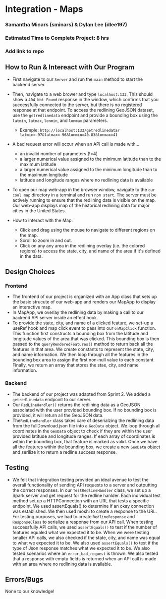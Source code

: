 # Integration - Maps

### Samantha Minars (sminars) & Dylan Lee (dlee197)

### Estimated Time to Complete Project: 8 hrs

### Add link to repo

## How to Run & Intereact with Our Program
 - First navigate to our ```Server``` and run the ```main``` method to start the backend server. 
 - Then, navigate to a web brower and type ```localhost:133```. This should show a ```404 Not Found``` response in the window, which confirms that you successfully connected to the server, but there is no registered response at that endpoint. To access the redlining GeoJSON dataset, use the ```getredlinedata``` endpoint and provide a bounding box using the ```latmin```, ```latmax```, ```lonmin```, and ```lonmax``` parameters. 
    - Example: ```http://localhost:133/getredlinedata?latmin=-97&latmax=-96&lonmin=40.83&lonmax=41```
- A bad request error will occur when an API call is made with...
  - an invalid number of parameters (!=4)
  - a larger numerical value assigned to the minimum latitude than to the maximum latitude
  - a larger numerical value assigned to the minimum longitude than to the maximum longitude
  - latitude and longitude ranges where no redlining data is available


 - To open our map web-app in the browser window, navigate to the ```our cool map``` directory in a terminal and run ```npm start```. The server must be actively running to ensure that the redlining data is visible on the map. Our web-app displays map of the historical redlining data for major cities in the United States.
 -  How to interact with the Map:
    - Click and drag using the mouse to navigate to different regions on the map.
    - Scroll to zoom in and out. 
    - Click on any any area in the redlining overlay (i.e. the colored regions) to access the state, city, and name of the area if it's defined in the data. 
  
## Design Choices
### Frontend
  - The frontend of our project is organized with an App class that sets up the basic strucute of our web-app and renders our MapApp to display an interactive map. 
  - In MapApp, we overlay the redlining data by making a call to our backend API server inside an effect hook. 
  - To provide the state, city, and name of a clicked feature, we set-up a useRef hook and map click event to pass into our ```onMapClick``` function. This function first constructs a bounding box from the latitude and longitude values of the area that was clicked. This bounding box is then passed to the ```queryRenderedFeatures()``` method to return back all the features in that area. We create constants to represent the state, city, and name information. We then loop through all the features in the bounding box area to assign the first non-null value to each constant. Finally, we return an array that stores the stae, city, and name information.

### Backend
  - The backend of our project was adapted from Sprint 2. We added a ```getredlinedata``` endpoint to our server. 
  - Our ```RedLineHandler()``` returns the redlining data as a GeoJSON associated with the user provided bounding box. If no bounding box is provided, it will return all the GeoJSON data. 
  - The```RedLineHandler``` class takes care of deserialzing the redlining data from the fullDownload.json file into a ```GeoData``` object. We loop through all coordinates in the ```GeoData``` object to check if they are within the user provided latitude and longitude ranges. If each array of coordinates is within the bounding box, that feature is marked as valid. Once we have all the features within the bounding box, we create a new ```GeoData``` object and serilize it to return a redline success response. 

## Testing
- We felt that integration testing provided an ideal avenue to test the overall functionality of sending API requests to a server and outputting the correct responses.
In our ```TestRedlineHandler``` class, we set up a Spark server and get request for the redline hanlder. Each individual test method set up a HTTPConnection with an URL that tests a specific endpoint. We used assertEquals() to determine if an okay connection was established. We then used moshi to create a response to the URL. For testing purposes, we had to create ```RedlineResponse``` and ```ResponseClass``` to serialize a response from our API call. When testing successfully API calls, we used ```assertEquals()``` to test if the number of features equaled what we expected it to be. When we were testing smaller API calls, we also checked if the state, city, and name was equal to what we expected it to be. 
We also used ```assertEquals()``` to test if the type of Json response matches what we expected it to be. We also tested scenarios where an ```error_bad_request``` is thrown. We also tested that a response with empty fields is returned when an API call is made with an area where no redlining data is available. 


## Errors/Bugs
None to our knowledge!
